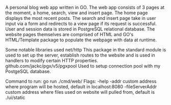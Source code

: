 A personal blog web app written in GO. The web app consists of 3 pages at the moment, a home, search, view and insert page. The home page displays the most recent posts. The search and insert page take in user input via a form and redirects to a view page if its request is successful. User and session data is stored in PostgreSQL relational database. The website pages themselves are comprised of HTML and GO's HTML/Template package to populate the webpage with data at runtime.


Some notable libraries used
net/http
This package in the standard module is used to set up the server, establish routes to the website and is used in handlers to modify certain HTTP properties.
github.com/jackc/pgx/v5/pgxpool
Used to setup connection pool with my PostgeSQL database.

Command to run: go run ./cmd/web/
Flags: 
-help
-addr custom address where program will be hosted, default in localhost:8080
-fileServerAddr custom address where files used on website will pulled from, default is ./ui/static

